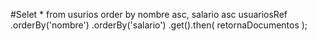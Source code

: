 
#Selet * from usurios order by nombre asc, salario asc
usuariosRef
  .orderBy('nombre')
  .orderBy('salario')
  .get().then( retornaDocumentos );